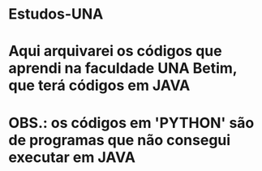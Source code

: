 # Estudos-UNA
# Aqui arquivarei os códigos que aprendi na faculdade UNA Betim, que terá códigos em JAVA
# OBS.: os códigos em 'PYTHON' são de programas que não consegui executar em JAVA
